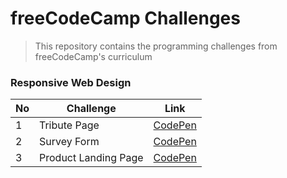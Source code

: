 # freeCodeCamp Challenges
> This repository contains the programming challenges from freeCodeCamp's curriculum

### Responsive Web Design

| No | Challenge | Link |
|----|-----------|------|
| 1 | Tribute Page | [CodePen](https://codepen.io/johndoddy/full/YmObzj) |
| 2 | Survey Form | [CodePen](https://codepen.io/johndoddy/full/XvxMjW) |
| 3 | Product Landing Page | [CodePen](https://codepen.io/johndoddy/full/oKOebM) |
